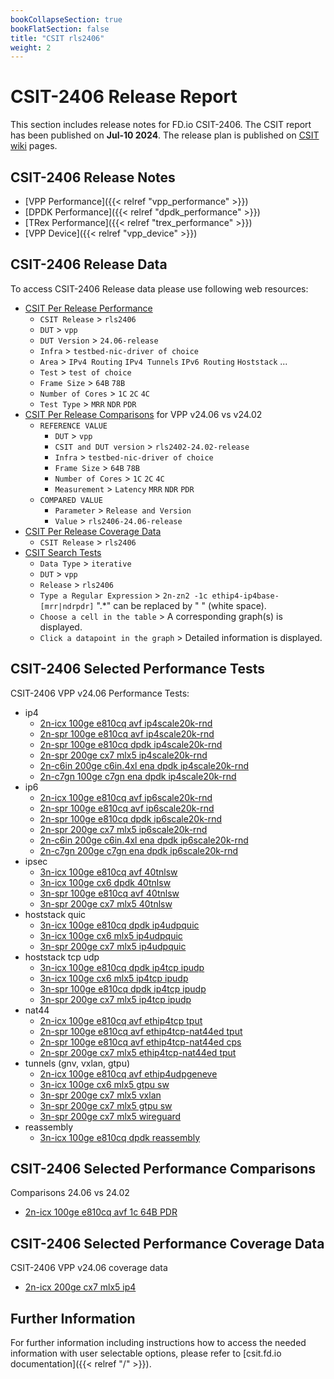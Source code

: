 ```yaml
---
bookCollapseSection: true
bookFlatSection: false
title: "CSIT rls2406"
weight: 2
---
```


# CSIT-2406 Release Report

This section includes release notes for FD.io CSIT-2406. The CSIT report
has been published on **Jul-10 2024**. The release plan is published on
[CSIT wiki](https://wiki.fd.io/view/CSIT/csit2406_plan) pages.

## CSIT-2406 Release Notes

- [VPP Performance]({{< relref "vpp_performance" >}})
- [DPDK Performance]({{< relref "dpdk_performance" >}})
- [TRex Performance]({{< relref "trex_performance" >}})
- [VPP Device]({{< relref "vpp_device" >}})

## CSIT-2406 Release Data

To access CSIT-2406 Release data please use following web resources:

- [CSIT Per Release Performance](https://csit.fd.io/report/)
  - `CSIT Release` > `rls2406`
  - `DUT` > `vpp`
  - `DUT Version` > `24.06-release`
  - `Infra` > `testbed-nic-driver of choice`
  - `Area` > `IPv4 Routing` `IPv4 Tunnels` `IPv6 Routing` `Hoststack` ...
  - `Test` > `test of choice`
  - `Frame Size` > `64B` `78B`
  - `Number of Cores` > `1C` `2C` `4C`
  - `Test Type` > `MRR` `NDR` `PDR`
- [CSIT Per Release Comparisons](https://csit.fd.io/comparisons/) for VPP
  v24.06 vs v24.02
  - `REFERENCE VALUE`
    - `DUT` > `vpp`
    - `CSIT and DUT version` > `rls2402-24.02-release`
    - `Infra` > `testbed-nic-driver of choice`
    - `Frame Size` > `64B` `78B`
    - `Number of Cores` > `1C` `2C` `4C`
    - `Measurement` > `Latency` `MRR` `NDR` `PDR`
  - `COMPARED VALUE`
    - `Parameter` > `Release and Version`
    - `Value` > `rls2406-24.06-release`
- [CSIT Per Release Coverage Data](https://csit.fd.io/coverage/)
  - `CSIT Release` > `rls2406`
- [CSIT Search Tests](https://csit.fd.io/search/)
  - `Data Type` > `iterative`
  - `DUT` > `vpp`
  - `Release` > `rls2406`
  - `Type a Regular Expression` > `2n-zn2 -1c ethip4-ip4base-[mrr|ndrpdr]`
    ".*" can be replaced by " " (white space).
  - `Choose a cell in the table` > A corresponding graph(s) is displayed.
  - `Click a datapoint in the graph` > Detailed information is displayed.

## CSIT-2406 Selected Performance Tests

CSIT-2406 VPP v24.06 Performance Tests:

- ip4
  - [2n-icx 100ge e810cq avf ip4scale20k-rnd](https://csit.fd.io/report/#eNrtVstOwzAQ_JpwQYvsrdNw4UCb_0DG2dKINDVrE1G-HreqtIkAqUgtvfjgl2asHe9oJIe4ZXoK1D0U5aKoFgVWbZOmYvZ4mxbuAho1h8F7QHOXdkwd2UCAPbTuA7RSL4Re071W7g3ssILWG5ibZ9AOKK73pzSCsx2hegXuG-gb3pfA5bHEt3qCNu9R0KRiggzEAk7kCc2vdyPOb6KFb5msXEjKBYoURmJ-fpuwV2w3FNpPkiupK4K71HiBtJvWiTs_Qo8Nq-oD459c8tmlv7nkL-cS5iyd7hJeK0uYs3Quly6YJZOzdLpL5lpZMjlL53JJslTWN_2WN4e_Xll_AeM_rqY)
  - [2n-spr 100ge e810cq avf ip4scale20k-rnd](https://csit.fd.io/report/#eNrtVstqwzAQ_Br3UrZIGznupYek_o-iypvG1HHUlWJIv75KCKxNW0ghaS466MWM2NEOAwpxy_QSqHsqymVRLQus2iZNxWxxnxbuAho1h8F7QPOQdkwd2UCAPQTPoJV6I_SaHrVyH2CHFbTewNy8gnZAcX04pRGc7QjVO3DfQN_woQQ-n0p8qydos4uCJhUTZCAWcCJPaH69H3F-Ey18y2TlQlIuUKQwEvPz24S9Yruh0H6SXEldEdylxguk3bRO3PsRempYVR8Z_-SSzy79zSV_PZcwZ-l8l_BWWcKcpUu5dMUsmZyl810yt8qSyVm6lEuSpbK-67e8Of71yvoLF6yvcg)
  - [2n-spr 100ge e810cq dpdk ip4scale20k-rnd](https://csit.fd.io/report/#eNrtVkFOwzAQfE24oEX24jRcOFDyD2TshUZNU7M2lcrrcatKmwg4RGrpxYc4tmZXM97RSI5py_QSqX-s6mXVLCtsOp-X6v7pNv-4j2jUAnYhAJq7vGPqyUYCHCAGBq3UO2HQ9KCV-wAf_Bq6YGBhXkE7oLQ6nPIXne0J1Rp48DB4PnDg84njB6Gg_jMJmmVMkB2xgBN9UhZW-1HNn6qlwTJZ6cjSBUoUR2p-v5xUv7HdUOy-SFryWAR3efQCaTflSfswQk8Ta9pjxX_5FIpPM30KF_QJS55m-IRXyxOWPJ3Np0vmyZQ8zfDJXC1PpuTpbD5Jnur2Ztjy5vjuq9tvl7y0Og)
  - [2n-spr 200ge cx7 mlx5 ip4scale20k-rnd](https://csit.fd.io/report/#eNrtVkFuwjAQfE24VIuSrUNOPRTyj8p1lhLVCdbajaCvr0FIm4j2EAnKxYc4tmZXM97RSPZhz_Tmyb5k5Tqr1hlWbROX7Pn1Kf7YelT5CgbnANUy7pgsaU-APXjHgHn-QegKc6gG0gE6eyihdQpW6h0KAxR2p1P8vNGWMP8E7hvoGz6R4OZCcsUoaPMVBI06JshALOBEoJS53XFU87ds6dBMWlqidoEC-ZGc328n1VvWHfn2m6QlzkVwE4cvUGGmPOHoRuhlZFV9rvg3p1xyaq5T7p5OYcrUHKfwcZnClKnbOXXXTKmUqTlOqcdlSqVM3c4pyVRZL_o9d-c3YFn_AJEQvio)
  - [2n-c6in 200ge c6in.4xl ena dpdk ip4scale20k-rnd](https://csit.fd.io/report/#eNrtl91Kw0AQhZ8m3shIdsyPN15Y8x6y7o42NN0Ou7FQn95NKExCVSy0thd7kT_OCTOZj8OQ0G88vQTqHrNykdWLDOvWxlN2_3QbL74LWOQVbJkBi7t456kjHQjQgalaB5jn76RYkdNg2a6g5QJUqR5eQRmgfjk8xyMY3RHmK_DOgrN-qIHP-xoHBUW1H72osY2ZsiUv4qw_sfFyN_H80LXYtSct_ti4SD2FSS_ff5q437xeU2g_SV4ZxyIOE0c_Ec28Ur_jibqfWN2Mjv_ixInTkZz4jJww5ekITnixPGHK08k4nSdPVZG20wGlOJRr2k2_M-LE6Ar20sAobaW_M8IL5ShtpFMxkhyVzY3b-PX431Q2X3vik0k)
  - [2n-c7gn 100ge c7gn ena dpdk ip4scale20k-rnd](https://csit.fd.io/report/#eNrtl91qwzAMhZ8muxkasZY0u9lFu7zH8GytDU1dYWeF7unnhIISuo0V2rUXvsgf5wQp-jiIhG7r6TVQ-5yVi6xaZFg1Np6yx_l9vPg2YJHPYMcMWDzEO08t6UCADky1dKDyfEmKFTkNlu0aGi5AlerpDZQB6lb9czyC0S1hvgbvLDjr-xr4cqhxVFBU-9GJGtuYKDvyIk76Exuv9iPPD12LXXvS4o-Ni9RRGPXy_aeJ-93rDYXmk-SVYSziMHH0I9FMK3V7HqmHiVX14PgvTpw4nciJL8gJU55O4IRXyxOmPJ2N02XyNCvSdjqiFIdyS7vpd0acGN3AXuoZpa30d0Z4pRyljXQuRpKjsr5zW78Z_pvK-gufQ5Mp)
- ip6
  - [2n-icx 100ge e810cq avf ip6scale20k-rnd](https://csit.fd.io/report/#eNrtVstOwzAQ_JpwQYvsxWl64dCS_0DG2dKINDVrE1G-HreqtIkAqUgtvfjgl2asHe9oJIe4ZXoK1D0U5bKolgVWbZOm4n5xmxbuAho1g8F7QHOXdkwd2UCAPbTuA7RSL4Re01wr9wZ2WEHrZ1DNn0E7oLjen9IIznaE6hW4b6BveF8CH48lvtUTtHmPgiYVE2QgFnAiT2h-vRtxfhMtfMtk5UJSLlCkMBLz89uEvWK7odB-klxJXRHcpcYLpN20Ttz5EXpsWFUfGP_kks8u_c0lfzmXMGfpdJfwWlnCnKVzuXTBLJmcpdNdMtfKkslZOpdLkqWyvum3vDn89cr6C3sgryo)
  - [2n-spr 100ge e810cq avf ip6scale20k-rnd](https://csit.fd.io/report/#eNrtVstqwzAQ_Br3UrZIGznOpYcm_o-iypvG1HHUlWpIv75KCKxNW0ghaS466MWM2NEOAwpxx_QcqHssymVRLQus2iZNxezpPi3cBTRqDoP3gOYh7Zg6soEAewieQSv1Sug1LbRy72CHNbR-DtXiBbQDipvDKY3gbEeo3oD7BvqGDyVwdSrxrZ6gzUcUNKmYIAOxgBN5QvOb_Yjzm2jhWyYrF5JygSKFkZif3ybsNdsthfaT5ErqiuAuNV4g7aZ14t6P0FPDqvrI-CeXfHbpby7567mEOUvnu4S3yhLmLF3KpStmyeQsne-SuVWWTM7SpVySLJX1Xb_j7fGvV9Zfr36v9g)
  - [2n-spr 100ge e810cq dpdk ip6scale20k-rnd](https://csit.fd.io/report/#eNrtVkFuwjAQfE16qbayjUO49ADNPyrX3paIELZrg0RfX4OQNlHbQyQolxzi2JpdzXhHIzmmHeNrxPa5KFdFtSpM1YS8FLPlY_5xG41VczgQgbFPecfYoosIpoNIDFqpDzSkcaGV_4RAYQMNzaFavIH2gGl9OuUveteiURvgLkAX-MRhXi4cPwgFDfskaJYxQA7IAg70SRmtj72aP1VLg2N00pGlC5Qw9tT8fjmpfme3xdh8obTksQju8-gF0n7Ik47UQy8Tq-pzxX_5RJNPI32iG_pkpjyN8MncLU9mytPVfLplnuyUpxE-2bvlyU55uppPkqeyfuh2vD2_-8r6GzJztL4)
  - [2n-spr 200ge cx7 mlx5 ip6scale20k-rnd](https://csit.fd.io/report/#eNrtVkFOwzAQfE24oEXJ4tRcOFDyD2SchUY4qbU2UcvrcatKmwg4RGrpxYc4tmZXM97RSA5xy_QSyD0W9brQ6wJ116aluH-6TT92AVW5gtF7QHWXdkyOTCDAAYJnwLJ8J_SV3emRTITe7Wro_Ar0wytUFihuDqf0BWscYfkBPLQwtHwgwecTyQ9GQdvPKGjSMUNGYgFnAqXMb_aTmr9lS4dhMtKStAsUKUzk_H47qX5j01Povkha0lwEt2n4AlV2zhP3foKeRqabY8W_OeWzU0ud8pd0CnOmljiF18sU5kydz6mLZkrlTC1xSl0vUypn6nxOSabq5mbYcn98A9bNNy6dvq4)
  - [2n-c6in 200ge c6in.4xl ena dpdk ip6scale20k-rnd](https://csit.fd.io/report/#eNrtV8tqwzAQ_Br3UrZY29jKpYem_o-iStvGxFGEpAbSr69iAmuTFhqwmxx08IsZs-MdhsEh7jy9BuqeimpVyFWBsjXpVDw-36eL7wIuyhr2zgEuHtKdp45UIEALum4tYFl-kHCCrALjzAZaV4OoxPINhAaK6-NzOoJWHWG5AW8NWOOPM_DlNONsIKPmMzKaZIyQPXkGR_qY5taHAecX1UxXnhTzk3CGIoWBlp8_jdnvXm0ptF_Er_RrYYZOqx-AejwpHtwAPW1MNj3jv3xy2acLfXIz-oQ5Txf4hFfLE-Y8TebTPHmSuZ3OXZK31U0yN9OEHs2Xo9xKf_cIr5Sj3EhTecQ5qpo7u_Pb_r-par4BhGuT0Q)
  - [2n-c7gn 200ge c7gn ena dpdk ip6scale20k-rnd](https://csit.fd.io/report/#eNrtV8tqwzAQ_Br3UrZYmzjqpYek_o-gStvExFGEpAbSr69iAmuTFhqwmx508IsZs-MdhsEhHjytA7UvRbUq5KpA2Zh0KmbLx3TxbcB5uYCjc4Dzp3TnqSUVCNCClhsLoiw3JJwgq8A4s4PGLUBU4vkNhAaK2_NzOoJWLWG5A28NWOPPM_D1MuNqIKPmIzKaZAyQI3kGB_qY5ranHucH1UxXnhTzk3CGIoWelu8_jdnvXu0pNJ_Er3RrYYZOq--BejgpnlwPvWxM1h3jr3xy2acbfXIT-oQ5Tzf4hHfLE-Y8jebTNHmSuZ2uXZL_q5tkbqYRPZouR7mVfu8R3ilHuZHG8ohzVNUP9uD33X9TVX8Bp8yTsQ)
- ipsec
  - [3n-icx 100ge e810cq avf 40tnlsw](https://csit.fd.io/report/#eNrtmEtuwyAQQE_jbqqpDMFxNl0k9T0qgicJkj8UqBv39MVuJGJVldoq2F2w8UczwMDTk0YY22p8Nlg9JtkuyXcJzWXpHslqe-9eujKUpWvolALKHtyXxgq5QVg1IMUZSJoekSqCG5KKF-DdAYTulW2BZGSzByIA7UkqJpVBwVLbVOYN3P9-mEQ2Fjgamq2Pooam1MPK9Omy8pcyfLR8tT7qiptEOtQ-OKnap6lT73O-3YvP5xq5H_C5RR-1aK7q-emG_fiD5jUa-Y5-kvH4fIZwmK6CYrq27dVV9HKOeTFmLMtURaY3YaoCM6XR0wBM6aKe0ujp7ExDe8qipwGYskU9ZdHT2ZmG81TW8hzb3r8iHU7vv3W9vyYaJb0J0cCOxpY3AFG6pKOx4Z2daGBHY7sbgChb0tHY7M5O1DuaFXdNq-vxrjcrPgBPCCxu)
  - [3n-icx 100ge cx6 dpdk 40tnlsw](https://csit.fd.io/report/#eNrtmEtOwzAQQE8TNmhQ4jpNNywouQdKnaG1yMfYpjScHidUmkQICVCddOFNPpqxPfbTk0Y2ttX4ZLC6j9JtlG0jlsnSPaLVw6176cowHq_hqBQwfue-NFZYGIRVA1KcIInjPTKV4CaJxSuUqnwBoTtlW0jSZLODRADag1RcKoOCx7apzDu4_10_i2wsFGhYut6LGppS90uzx_PS3-qgaPlmKeqqm0SOqCk4KZvS1KGjnJ83QwMKjQWN-NojRS2aUUG_3TGNf9ZFjUZ-IE0ynB9lCAdqFBTTtW2nRtHzQWb5kLEwVRWoXoaq8k2VBVd9UGXLusqCq_NT9e4qD676oMqXdZUHV-en6tFVWctTaIH_DbU_vqvrgP_MNIh6Gaa-PQ3trw-mbFFPQ_M7P1PfnobW1wdTvqinofGdnyl5muY3Tavr4Q44zT8BhHQ1_g)
  - [3n-spr 100ge e810cq avf 40tnlsw](https://csit.fd.io/report/#eNrtmM1OxCAQgJ-mXsyYwtLdvXhw7XsYSmd3SfqDgNX69NK6CW2MiZql9cClP5kBBr58yQRjW41PBqv7JDsku0NCd7J0j2TzcOteujKUpVvolALK7tyXxgq5Qdg0BRilgaTpCakiuCepeAbeHUHoXtkWSEb2BRABaM9SMakMCpbapjKv4P6LYRbZWOBoaLY9iRqaUg9L08fL0l_q8NHyxfqoq24W6VD74Kxsn6bOvc_5fjN-ANfI_YjPPfqoRTMp6Kc79uOPmtdo5Dv6Scbz8xnCgZoExXxt26tJ9HKQu3zMWJmqilSvQ1WFpkqjqyGo0nVdpdHV5akGd5VFV0NQZeu6yqKry1MN6Kqs5Vtsgf8MdTi-f9cB_5ppFPU6TEN7GtvfEEzpqp7G5nd5pqE9ja1vCKZsVU9j47s8U-9plt80ra7HO-As_wCN5Dc2)
  - [3n-spr 200ge cx7 mlx5 40tnlsw](https://csit.fd.io/report/#eNrtmM1OxCAQgJ-mXsyYloWtFw-79j0MS8ddkv4QwNr69NK6Cd2YGI2LeODSn8wAA1--ZIKxvcYng81DxvZZuc9IKWv3yDa7W_fSjSE038KgFBB65740NsgNwqbjYJQGkudHJKoQYzkgt9A2IwOhJ2V7KFhxf4BCANqTVFQqg4LmtmvMK7j_wzyP7CxwNIRtj6KFrtbz4uTxvPinSny0frE-6uq7iAyoffCicJ-mTpPP-Wo7fgjXyP2Yj136qEWzKum7e_bjnzVv0cg39JMsJ-gzhIO1CorLte2kVtHzUZbVkhGdrEpkr0VWhSdLkrNhyJLYzpLkbAyyf-AsTc6GIUtjO0uTszHIBnVWtnJMrfEvwM4H-A874x9zTcJei2t4X1NbHIYriexraopjcA3va2qJw3ClkX1NDXEMrt5XVt10vW6XO2NWvQNfqlSO)
- hoststack quic
  - [3n-icx 100ge e810cq dpdk ip4udpquic](https://csit.fd.io/report/#eNrlVctOwzAQ_JpwQYtsNyG9cKDkP5BjL8Sq27hep6J8PW5UsYmg1x6ai21pZvY1WplSH_Gd0L8U1aaoN4Wqnc1HsXp9zFf0pErxDMcQQJVP-RXRoyaE1R6c-QIpxCeqIHEthTmADXYLXU-JkjZbkGotWpAGMHXgQjnYcBicac8Bckg0XQ9toHM-9XbJ9yc5o3ZIjGb9DDliZHBWK9NCd2LO9Q5YoCNqVvw2xoSENKnpepus-Ih6h-S-kWXjmJhhsiUT0MyzpVOYoJfp1c3IuJF_ZLTHzPdS0AJ8_K_dO_VzWXbes5vLWs4b72bVPOz7uBv_zKr5Af0mCeg)
  - [3n-icx 100ge cx6 mlx5 ip4udpquic](https://csit.fd.io/report/#eNrlVUFuwyAQfI17qbYCYse99JDU_6gw3taoOKYsjpy-vsSKurbaXHNwLoA0M8zujhAU-4BvhO4lK_ZZuc9UaZu0ZJvdY9qCI5WLLRy9B5U_pVNAh5oQNgewZgQpxAcqL824bUbo3FhA21OkqM0nSPUsapAGMLZgfT40_muwpj7r041o2h5qT2c79Xqx--PNaDNERpN-gRwxMLgolWm-PTHnagPM1wE1C377YkJEmpV0vUtWvAfdIdlvZNk0JWaYFMgMNEu3ePIz9DK8spoYt0mPjHYohXFS0PpT_K_bdaZ5V2GuOMu7epg3fpdF9XDoQzf9lUX1Az2OCdg)
  - [3n-spr 200ge cx7 mlx5 ip4udpquic](https://csit.fd.io/report/#eNrlVctugzAQ_Bp6qbayHQi99NCU_6iM2QZUE1yvQUm-Pg6KsqCmPeYQLralmdnXaGUKncdPQvuWZJsk3yQqb6p4JKv353h5SyoVaxicA5W-xJdHi5oQVjsN5DwoIbaonDT7fEAdoLX7DOqOAgVtvkGqV1GCNIChhsalfeV--saU5xAxKJq6g9LROaP6uGT8lZ7Rqg-MRv0MGdAzOKuWaa4-MOe_HliiPWrWXFtjQkCaVPV3o6z48rpFao7IsnFQzDDRlglo5tnCwU3Qy_zyYmTczUMy2qIUxkpBi_DyVsMP6-nSLH1sR5e2pHfe0ax42nW-Hf_QrDgBZGAUGA)
- hoststack tcp udp
  - [3n-icx 100ge e810cq dpdk ip4tcp ipudp](https://csit.fd.io/report/#eNrlVUFuwyAQfI17qbYCbMe99NDE_4gwbGorJKYsiZq-vsSKuraqNKf2EF8AMTPsDiMExT7gmtC9ZOUyq5aZqjqbhix_fUxTcKQKsYCj96CKp7QK6FATQr6HznyAFOINlZf4LIV5B-vtFtqeIkVttiCLhWhAGsDYQueLaHxzFjvr0zm9tmkTwyaHxtO5qFpdiv7ogFF7iIymvibIEQODk4aZ5tsTc67bYIEOqFnx7Y4JEWnU0w2vLNsEvUPqPpG1w4Uxw6RwRqCZlownP0IvV1jVA-MfkiSjHUrjpKC5BPqb5fvI9WDn80Kveb2bJOf2Qm9Y_vtcy_ph34fd8JeW9Rcj_BEu)
  - [3n-icx 100ge cx6 mlx5 ip4tcp ipudp](https://csit.fd.io/report/#eNrlVU1vwyAM_TXZZfIUyNdph3X5HxMBd4lGGoRplfbXl0bVnGjqeuqluQDiPWM_P1lQGDx-Edr3pNgk1SaRVWfikmQfr3HzlmSelnBwDmT-Fk8eLSpCyHbQ6RFEmn6jdEKPpRmht2MB7UCBgtI_IPIybUBowNBC5_KgXXOJtcbFZwZl4iX6bQaNo0tO-XnN-acARs0-MBrLWiAH9Awu6mWaa4_MuamC-cqj4oBfcUwISLOS7kjlsK1XPVJ3Qo6d-sUMHa2ZgXqZMhzdDL12sKonxuN9JK0sCm1FSiux8z_FT-Hq3qxmOm9JfRYfVzaddxQ_3tWiftkNvp_-0KI-A0YOER4)
  - [3n-spr 100ge e810cq dpdk ip4tcp ipudp](https://csit.fd.io/report/#eNrlVctuwyAQ_Br3Um0FfsS99JDU_1Fh2NRWSLxlSaT060usqGuranJqD8kFEDPD7jBCcBwCvjH6l6xaZfUqy-vepSErlo9pCp7zUi3gQAR5-ZRWAT0aRih2LTAF0Eq9Y04an7WyH-DIbaAbOHI0dgO6XKgWtAWMHfRURkvtSe0dpYMG49ImhnUBLfGpav56rvqjBUHdPgqaGpshBwwCzjoWGnVH4VzwIQoT0Ijk254QIvKkqStmRbYOZovcf6JoxxsThk3xTEA7LxmPNEHPd1g3I-M_smRrPGrrteK7ifSS5xtJdu_u6JX-ZvZ2sry7V3rF898nWzUPuyFsxz-1ar4AK24Uxg)
  - [3n-spr 200ge cx7 mlx5 ip4tcp ipudp](https://csit.fd.io/report/#eNrlVUFuwyAQfI17qbYCbMenHpr6HxWGTW0Vx4glVtLXl1hR11bV5NQe4gsgZobdYYSgOAR8I3TPWbnNqm2mqs6mIctfHtMUHKlCbGD0HlTxlFYBHWpCyPcayAdQQryj8tIcqxF1hN4dS2gHihS1-QBZbEQD0gDGFjpfROObs9xZn04atE2bGHY5NJ7OZdXrpeyPHhi1h8ho6myBjBgYXLTMNN-emHPNCEt0QM2ab39MiEizrm64Zdku6B6p-0TWTlfGDJMCmoFmWTKe_Ay9XGJVT4x_SZOMdiiNk4LWE-o10_eS7cGu6aX-5vaO0lzfS71h-u-zLeuH_RD66W8t6y9AhBte)
- nat44
  - [2n-icx 100ge e810cq avf ethip4tcp tput](https://csit.fd.io/report/#eNrtVctqwzAQ_Br3UrZIsiT70kNS_0dQ5E1tcJytpJikX185DcimGAotLYRc9JpZ7Y6GRT4cHG48ds-ZWmfFOhNFW8chy1ePcXKdF5JpGIhAyKe4ctih8Qiih9aegDP2ioI4lpzZNzDDDlqS4_EWuAUMTdwGS-PpdoxrOBMSSOfgtVRcQKBjgL52Y1Lxck36pYKE1seQ0FjXDBnQJXBWcKJRc55wlmQkvnFoUkDUkaCAflLMN8Wm8J0ze_TtO6Y7xodLBBvNmWB2njmcaYJen7CoLox_c5LuTv7USfpzJ7VSuf5UJ7koC13edlsu6L2Zzlzyk-5-_mp_quqhP7j95e9U1QetMfUr)
  - [2n-spr 100ge e810cq avf ethip4tcp-nat44ed tput](https://csit.fd.io/report/#eNrtVctqwzAQ_Br3UrZYsiT70kNS_0dR5U1tcJytpBjSr6-cBtamGAotLYRc9JqRdmeHRSEePD4H7B8zvc3KbSbLrklDVmzu0-T7IFVuYCQCqR7SymOPNiDIAQJ5EHn-ipIEViJ3b2DHHXSkpuMXEA4wtmkbHcFgo1LYQCtyqYBMAcEoLSREOkYYGj8FlU-XoF8yYLQ5RkZTXgtkRM_gImGmUXuacdZkMN96tHwhyWEoYpgl802xfH3n7R5D9478xlQ4Jrhkzgxzy8jxRDP0UsKyPjP-zUm6OflTJ-nPnTRaF-ZTnRKyKk113W25ovdqOnPNT7r5-av9qeu74eD3579T1x_C5_QT)
  - [2n-spr 100ge e810cq avf ethip4tcp-nat44ed cps](https://csit.fd.io/report/#eNrtVdtqwzAM_ZrsZWjYju3kZQ_r8h_Fc9QlkKaa7QXar5_XFZSwFQYbG5S--MKRfHR0EI5pF3AdcbgvzKqoVoWq-jYvRflwm7cwRKWFhYkIlL7Lp4ADuoigRogUQArxjIok1lL4F3DTBnrSYPUTSA-YunxLnmB0SWtsoZNCaSBbQrTaSAWeIoxteKdUjyfKT_yMtq-J0VzVApkwMLgol8Oo289izongeBfQcUJWw1DCOCvme1o5exPcFmN_QH4id41xn41hSPolb9rTDD01sGqOEf_kIl1d_JmL9NcuWmNK-yFNS1VXtr7ocfxa7oVM5Bkv6erlL86laW7GXdge_0rTvAFenO6j)
  - [2n-spr 200ge cx7 mlx5 ethip4tcp-nat44ed tput](https://csit.fd.io/report/#eNrtVctqwzAQ_Br3UrZIsh659JDU_1FUeVsbbGeRFJPk66OkAdkUQ6GFQMhFD2ZXO7PDohC3Ht8Ddq-F2hRmUwjT1mkpyvVz2nwXhGQaRiIQ8iWdPHZoA4IYIJAHwdgXCuJub0a0Efpur6AlCZyxD-AOMDbpGh3BYKOUWEPDmZBAuoSgpeICIu0iDLU_lxVv17I_OGS03sWMJmYzZESfwRnlHEbNYRKzLCRnWI82pyRBGYoYJnR-KTenf3rbY2iPmN84ty4HuGTQBHPzyvFAE_TaRFNdIm7oJj3c_LubdAM3tVKl_tYnuVgZvbr38VxQfEcTuuQpPTz95zlV1dOw9f3lL1XVCSx1_eM)
- tunnels (gnv, vxlan, gtpu)
  - [2n-icx 100ge e810cq avf ethip4udpgeneve](https://csit.fd.io/report/#eNrtVk2LwjAQ_TXdi4w02X7sxcO6_R8S01ELNc4maVF_vakUpt1lYQ-C0HpJQt6bzEwej8T5k8WNw3oVpesoX0cyr8owRO-fizDZ2skkzqAlApksw8pijcohSAOVPoOI4z1KEvghYv0Nqt1BRcnGN8Zg7SBLtiA0oD-EXejnpqQ9GmwRRBaIXcC2O9KUtsssv_rMv8pgtGw8o6G4EdKiZXBUNdPocBlw_uqF-cqi4oBBi0zx6AZF_atlDt5ZdURXXZFPCHfHuA4yMST0OK2_0ADt7zEv7oznakovTR-iKT1X0_nZdOounZ9JJ-5Rmc7vMR33PEWf_lCVXqo-2qtp8WZO9nj__6bFDR0OG4k)
  - [3n-icx 100ge cx6 mlx5 gtpu sw](https://csit.fd.io/report/#eNrtlkFuwjAQRU-TbqpBiXGSVReF3AMFZwqRHDOyHRp6ehyENInaLqgobLyJI_9vz9hPX7LzB4sbh_otyVdJuUpE2TbhkyzfX8NgtRMyLeBIBEIuwp9FjbVDWBpo1QBZmu5QUKaGohmg00MOLcmN741B7aCQW8gUoN-H2Z2n3n2O-nbcwTR2LCTW10LfqrLa9J7V0MtMOaJlcdYk22h_Ys-vrbO_tljzgsmJ2OLRTZr66YTs_bB1h679Ql4QboZ1FSCwlKl5FX-iiXq9trK6OB5KjCKxvxCj_ycmYsZuIyaenTERM3ZPYg_ImIwZu42YfHbGZMzYPYlxxvLqxRxsd3kz5tUZE77cNg)
  - [3n-spr 200ge cx7 mlx5 vxlan](https://csit.fd.io/report/#eNrtVcFuwjAM_Zrugjy1oaUnDrD-B0pTDyqlwXJCVfb1BKjkVtN24YCEuCRRnl_s5ycrPhwZdx7tOim2SblNVNk2cUmWm0Xc2HqVpyvoiUDln_HEaFF7hKXT4IlBpekeFWVmKHvUATo7FNBSvgsn59B6WOU1ZAYwHOJtP1jtwKq6qeMjnTaWHbiGrxnV15jxV3pBm1MQNBY1Q3pkAWfVShgdzhLznwahaEYtnIk0CQnoJ3X9LVUY36w79O0PCi02SnATbREoM_Nc4UwTdOxfWd0inuMhvT18yEN6joeDuQp78Qm8i3yp2Rt9o7dvD89bUX24I3e3_6-oLk0O_es)
  - [3n-spr 200ge cx7 mlx5 gtpu sw](https://csit.fd.io/report/#eNrtlsGKgzAQhp_GXsoUTWM97aFd36OkOtsKMR2S6Lb79BtLYZRdFroU6SEXI_7_OJN8_BDnzxb3DvVbku-SYpeIoqnDI1lvl2Gx2gmZbqAnAiFX4c2iRuUQ1kaBIwsiTY8oKKsuRY_KQ6svOTQk974zBrWDjTxAVgH6U_h69NS5z0E_DD8xtR16ifd7rx-NWa07z2oYZ6L0aFmczMk2Ol3Z89f0XKIsKq4ZbYotHt1ort82yd4Pq1p0zRdyQTgc1quAgqWsmnbxVxqp95Mryptjbm4Uuf2TG83CTcS8PcxNvEDeRMzbk7nNkzcZ8_YwN_kCeZMxb0_mxnnLy4U52_Z2r8zLbx-f65Y)
  - [3n-spr 200ge cx7 mlx5 wireguard](https://csit.fd.io/report/#eNrtVstuwyAQ_Br3UlFhYtdcemjq_4iI2SaWMEELdh5fH2xFWluV2kvVSKEXQMws-xiNhA8HhI0H85aV66xaZ6JqdVyy1ftz3NB4UfBXNjjHRPESTwgGlAe2sop5h0xwvgPh8uZUDaAC68ypZK0rNqG3FoxneZnLLcsbBmEf73vtji3Crleoc86DNf448rfjo1bjmFt83HJ_KYRQ3QdCY3kLZAAkcFE30dz-TJzvuqEQhaAoZtYkUQL4WV0_t0yRn6g68O0FKHwaHTGaKNUMbJZZw9nN0Nskq3pi3FtX96_rL-nq7qprcm5NwKvJOfXxfSpT86l8fJ_K1Hwq_9inZf1kD9hN_-CyvgJAfyvF)
- reassembly
  - [3n-icx 100ge e810cq dpdk reassembly](https://csit.fd.io/report/#eNrtVstOwzAQ_JpwQYti12l64dCS_6gSZ2kt8lhstxC-HjdU2kSIC1LaHHKxLc94Nbujkex8a3HvsHqOkl2U7iKZmjIs0Wr7GDZbOaniNZyJQKqncLJYYe4QVg0Y_Qkijg8oSeBGxPodSirfQNuOfAsiEZsChAb0R0PKkEMd6LFvKvcB4aa41DGNhxydTNYHXYfquXNYF1UHTWkvOuTLVccvUYyWJ89okDpCzmgZHPXANDp2zPm7M36QB6H84qdhRj26gaB_tc_FXm1eozNfyBX7yTJDBwsHoB4L8R0N0OtU06xnzMlvWvyewG-a2m-55Pu2fsv75lsu-Z6T35PnWy35vq3f6r75Vku-5-Q35zvJHprW1v0_Pcm-AT9tVNU)

## CSIT-2406 Selected Performance Comparisons

Comparisons 24.06 vs 24.02
- [2n-icx 100ge e810cq avf 1c 64B PDR](https://csit.fd.io/comparisons/#eNqNkE0OwiAQhU_TbgyGYn_cuFB7AGO8AMGpIWkpDrRRTy_0R2ziwoQEHu8bZngGahAWrruoOESsQKgAQQlw52izX423BuykL9g567gaLn2lbNUCvXYz6rZeay9G3jk9YDCxNiylOWHpmjKC7jVuIOBSVcgDzRSR4kESSm_AdALbhIo74X0VKkSLn7EzP0ty9DIrJ7_CxsjXEsnTw4Kx9qmXxKk8T0QxrLlXozn-kZKjeAP2--MhiBHped3B71zy71yG_rFqsdn50bIybjtbS0Az6TdmuHnv)

## CSIT-2406 Selected Performance Coverage Data

CSIT-2406 VPP v24.06 coverage data
- [2n-icx 200ge cx7 mlx5 ip4](https://csit.fd.io/coverage/#eNpVjsEOwiAQRL8GLwaDWyinHqz9D0NwY0mQEkCkf98SD9TLJjNvZjMRLepkFjcQORKQwcb9ku52_gngrK8G3Kvx_KRGs_d_JGNoEPiF9TTs31XEFvPzesg4anShwNgLwV91kRlVom9bRGuogKpVjOdVyOkU5-X7sCqh0-tARN1-tGpKTBsssj2p)

## Further Information

For further information including instructions how to access the needed
information with user selectable options, please refer to
[csit.fd.io documentation]({{< relref "/" >}}).
